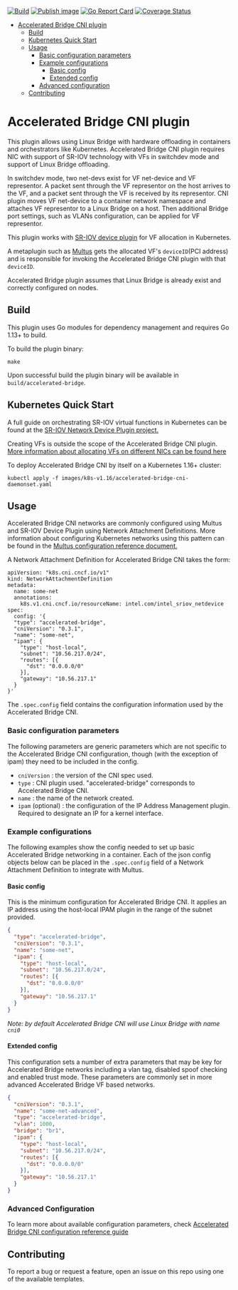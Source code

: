 [![Build](https://github.com/k8snetworkplumbingwg/accelerated-bridge-cni/actions/workflows/build.yml/badge.svg?branch=master)](https://github.com/k8snetworkplumbingwg/accelerated-bridge-cni/actions/workflows/build.yml)
[![Publish image](https://github.com/k8snetworkplumbingwg/accelerated-bridge-cni/actions/workflows/image-push.yml/badge.svg?branch=master)](https://github.com/k8snetworkplumbingwg/accelerated-bridge-cni/actions/workflows/image-push.yml)
[![Go Report Card](https://goreportcard.com/badge/github.com/k8snetworkplumbingwg/accelerated-bridge-cni)](https://goreportcard.com/report/github.com/k8snetworkplumbingwg/accelerated-bridge-cni)
[![Coverage Status](https://coveralls.io/repos/github/k8snetworkplumbingwg/accelerated-bridge-cni/badge.svg?branch=master)](https://coveralls.io/github/k8snetworkplumbingwg/accelerated-bridge-cni?branch=master)
   * [Accelerated Bridge CNI plugin](#accelerated-bridge-cni-plugin)
      * [Build](#build)
      * [Kubernetes Quick Start](#kubernetes-quick-start)
      * [Usage](#usage)
         * [Basic configuration parameters](#basic-configuration-parameters)
         * [Example configurations](#example-configurations)
            * [Basic config](#basic-config)
            * [Extended config](#extended-config)
         * [Advanced configuration](#advanced-configuration)
      * [Contributing](#contributing)

# Accelerated Bridge CNI plugin
This plugin allows using Linux Bridge with hardware offloading in containers and orchestrators like Kubernetes.
Accelerated Bridge CNI plugin requires NIC with support of SR-IOV
technology with VFs in switchdev mode and support of Linux Bridge offloading.

In switchdev mode, two net-devs exist for VF net-device and VF representor.
A packet sent through the VF representor on the host arrives to the VF, and a packet sent through the VF is received by its representor.
CNI plugin moves VF net-device to a container network namespace and attaches VF representor to a Linux Bridge on a host.
Then additional Bridge port settings, such as VLANs configuration, can be applied for VF representor.

This plugin works with [SR-IOV device plugin](https://github.com/intel/sriov-network-device-plugin) for VF allocation in Kubernetes.

A metaplugin such as [Multus](https://github.com/intel/multus-cni) gets the allocated VF's `deviceID`(PCI address) and is responsible for invoking the Accelerated Bridge CNI plugin with that `deviceID`.

Accelerated Bridge plugin assumes that Linux Bridge is already exist and correctly configured on nodes.

## Build

This plugin uses Go modules for dependency management and requires Go 1.13+ to build.

To build the plugin binary:

``
make
``

Upon successful build the plugin binary will be available in `build/accelerated-bridge`.

## Kubernetes Quick Start
A full guide on orchestrating SR-IOV virtual functions in Kubernetes can be found at the [SR-IOV Network Device Plugin project.](https://github.com/intel/sriov-network-device-plugin#quick-start)

Creating VFs is outside the scope of the Accelerated Bridge CNI plugin. [More information about allocating VFs on different NICs can be found here](https://github.com/intel/sriov-network-device-plugin/blob/master/docs/vf-setup.md)

To deploy Accelerated Bridge CNI by itself on a Kubernetes 1.16+ cluster:

`kubectl apply -f images/k8s-v1.16/accelerated-bridge-cni-daemonset.yaml`


## Usage
Accelerated Bridge CNI networks are commonly configured using Multus and SR-IOV Device Plugin using Network Attachment Definitions. More information about configuring Kubernetes networks using this pattern can be found in the [Multus configuration reference document.](https://intel.github.io/multus-cni/doc/configuration.html)

A Network Attachment Definition for Accelerated Bridge CNI takes the form:

```
apiVersion: "k8s.cni.cncf.io/v1"
kind: NetworkAttachmentDefinition
metadata:
  name: some-net
  annotations:
    k8s.v1.cni.cncf.io/resourceName: intel.com/intel_sriov_netdevice
spec:
  config: '{
  "type": "accelerated-bridge",
  "cniVersion": "0.3.1",
  "name": "some-net",
  "ipam": {
    "type": "host-local",
    "subnet": "10.56.217.0/24",
    "routes": [{
      "dst": "0.0.0.0/0"
    }],
    "gateway": "10.56.217.1"
  }
}'
```

The `.spec.config` field contains the configuration information used by the Accelerated Bridge CNI.

### Basic configuration parameters

The following parameters are generic parameters which are not specific to the Accelerated Bridge CNI configuration, though (with the exception of ipam) they need to be included in the config.

* `cniVersion` : the version of the CNI spec used.
* `type` : CNI plugin used. "accelerated-bridge" corresponds to Accelerated Bridge CNI.
* `name` : the name of the network created.
* `ipam` (optional) : the configuration of the IP Address Management plugin. Required to designate an IP for a kernel interface.

### Example configurations
The following examples show the config needed to set up basic Accelerated Bridge networking in a container. Each of the json config objects below can be placed in the `.spec.config` field of a Network Attachment Definition to integrate with Multus.

#### Basic config
This is the minimum configuration for Accelerated Bridge CNI. It applies an IP address using the host-local IPAM plugin in the range of the subnet provided.

```json
{
  "type": "accelerated-bridge",
  "cniVersion": "0.3.1",
  "name": "some-net",
  "ipam": {
    "type": "host-local",
    "subnet": "10.56.217.0/24",
    "routes": [{
      "dst": "0.0.0.0/0"
    }],
    "gateway": "10.56.217.1"
  }
}
```
_Note: by default Accelerated Bridge CNI will use Linux Bridge with name `cni0`_

#### Extended config
This configuration sets a number of extra parameters that may be key for Accelerated Bridge networks including a vlan tag, disabled spoof checking and enabled trust mode. These parameters are commonly set in more advanced Accelerated Bridge VF based networks.

```json
{
  "cniVersion": "0.3.1",
  "name": "some-net-advanced",
  "type": "accelerated-bridge",
  "vlan": 1000,
  "bridge": "br1",
  "ipam": {
    "type": "host-local",
    "subnet": "10.56.217.0/24",
    "routes": [{
      "dst": "0.0.0.0/0"
    }],
    "gateway": "10.56.217.1"
  }
}
```


### Advanced Configuration

To learn more about available configuration parameters, check [Accelerated Bridge CNI configuration reference guide](docs/configuration-reference.md)

## Contributing
To report a bug or request a feature, open an issue on this repo using one of the available templates.
